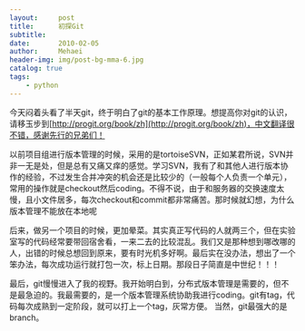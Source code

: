 ```yaml
---
layout:     post
title:      初探Git
subtitle:   
date:       2010-02-05
author:     Mehaei
header-img: img/post-bg-mma-6.jpg
catalog: true
tags:
    - python
---
```

今天闷着头看了半天git，终于明白了git的基本工作原理。想提高你对git的认识，请移玉步到[http://progit.org/book/zh](http://progit.org/book/zh)，中文翻译很不错，感谢先行的兄弟们！

以前项目组进行版本管理的时候，采用的是tortoiseSVN，正如某君所说，SVN并非一无是处，但是总有又痛又痒的感觉。学习SVN，我有了和其他人进行版本协作的经验，不过发生合并冲突的机会还是比较少的（一般每个人负责一个单元），常用的操作就是checkout然后coding。不得不说，由于和服务器的交换速度太慢，且小文件居多，每次checkout和commit都非常痛苦。那时候就幻想，为什么版本管理不能放在本地呢

后来，做另一个项目的时候，更加晕菜。其实真正写代码的人就两三个，但在实验室写的代码经常要带回宿舍看，一来二去的比较混乱。我们又是那种想到哪改哪的人，出错的时候总想回到原来，要有时光机多好啊。最后实在没办法，想出了一个笨办法，每次成功运行就打包一次，标上日期。那段日子简直是中世纪！！！

最后，git慢慢进入了我的视野。我开始明白到，分布式版本管理是需要的，但不是最急迫的。我最需要的，是一个版本管理系统协助我进行coding。git有tag，代码每次成熟到一定阶段，就可以打上一个tag，灰常方便。 当然，git最强大的是branch。
